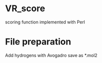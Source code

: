 VR_score
========

scoring function implemented with Perl

File preparation
========
Add hydrogens with Avogadro save as *.mol2


